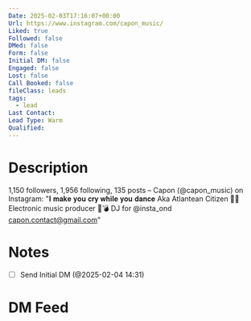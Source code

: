 ```yaml
---
Date: 2025-02-03T17:16:07+00:00
Url: https://www.instagram.com/capon_music/
Liked: true
Followed: false
DMed: false
Form: false
Initial DM: false
Engaged: false
Lost: false
Call Booked: false
fileClass: leads
tags:
  - lead
Last Contact: 
Lead Type: Warm
Qualified: 
---
```

# Description
1,150 followers, 1,956 following, 135 posts – Capon (@capon_music) on Instagram: "𝐈 𝐦𝐚𝐤𝐞 𝐲𝐨𝐮 𝐜𝐫𝐲 𝐰𝐡𝐢𝐥𝐞 𝐲𝐨𝐮 𝐝𝐚𝐧𝐜𝐞
Aka Atlantean Citizen 🧜‍♂️
Electronic music producer 🌊💣
DJ for @insta_ond
capon.contact@gmail.com"
# Notes
- [ ] Send Initial DM (@2025-02-04 14:31)
# DM Feed